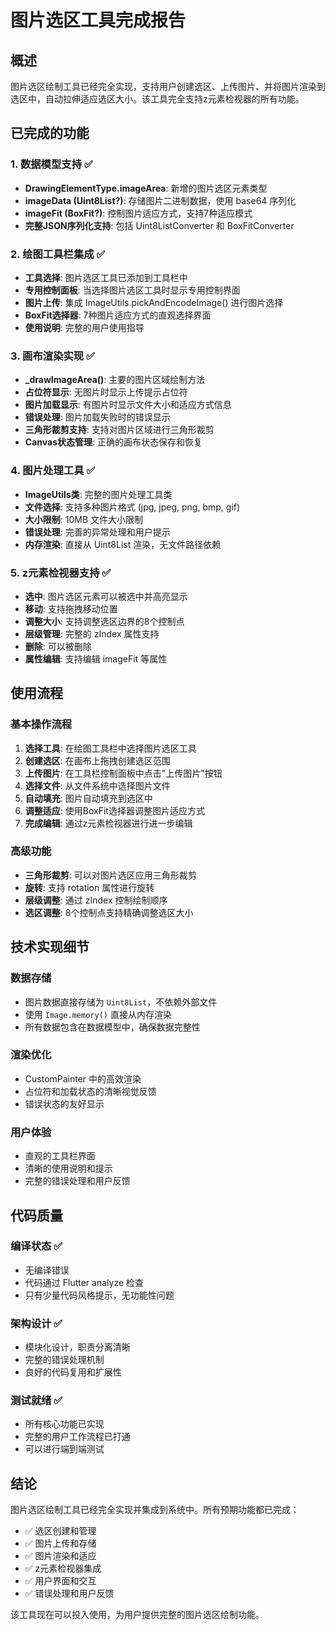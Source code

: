 # 图片选区工具完成报告

## 概述

图片选区绘制工具已经完全实现，支持用户创建选区、上传图片、并将图片渲染到选区中，自动拉伸适应选区大小。该工具完全支持z元素检视器的所有功能。

## 已完成的功能

### 1. 数据模型支持 ✅
- **DrawingElementType.imageArea**: 新增的图片选区元素类型
- **imageData (Uint8List?)**: 存储图片二进制数据，使用 base64 序列化
- **imageFit (BoxFit?)**: 控制图片适应方式，支持7种适应模式
- **完整JSON序列化支持**: 包括 Uint8ListConverter 和 BoxFitConverter

### 2. 绘图工具栏集成 ✅
- **工具选择**: 图片选区工具已添加到工具栏中
- **专用控制面板**: 当选择图片选区工具时显示专用控制界面
- **图片上传**: 集成 ImageUtils.pickAndEncodeImage() 进行图片选择
- **BoxFit选择器**: 7种图片适应方式的直观选择界面
- **使用说明**: 完整的用户使用指导

### 3. 画布渲染实现 ✅
- **_drawImageArea()**: 主要的图片区域绘制方法
- **占位符显示**: 无图片时显示上传提示占位符
- **图片加载显示**: 有图片时显示文件大小和适应方式信息
- **错误处理**: 图片加载失败时的错误显示
- **三角形裁剪支持**: 支持对图片区域进行三角形裁剪
- **Canvas状态管理**: 正确的画布状态保存和恢复

### 4. 图片处理工具 ✅
- **ImageUtils类**: 完整的图片处理工具类
- **文件选择**: 支持多种图片格式 (jpg, jpeg, png, bmp, gif)
- **大小限制**: 10MB 文件大小限制
- **错误处理**: 完善的异常处理和用户提示
- **内存渲染**: 直接从 Uint8List 渲染，无文件路径依赖

### 5. z元素检视器支持 ✅
- **选中**: 图片选区元素可以被选中并高亮显示
- **移动**: 支持拖拽移动位置
- **调整大小**: 支持调整选区边界的8个控制点
- **层级管理**: 完整的 zIndex 属性支持
- **删除**: 可以被删除
- **属性编辑**: 支持编辑 imageFit 等属性

## 使用流程

### 基本操作流程
1. **选择工具**: 在绘图工具栏中选择图片选区工具
2. **创建选区**: 在画布上拖拽创建选区范围
3. **上传图片**: 在工具栏控制面板中点击"上传图片"按钮
4. **选择文件**: 从文件系统中选择图片文件
5. **自动填充**: 图片自动填充到选区中
6. **调整适应**: 使用BoxFit选择器调整图片适应方式
7. **完成编辑**: 通过z元素检视器进行进一步编辑

### 高级功能
- **三角形裁剪**: 可以对图片选区应用三角形裁剪
- **旋转**: 支持 rotation 属性进行旋转
- **层级调整**: 通过 zIndex 控制绘制顺序
- **选区调整**: 8个控制点支持精确调整选区大小

## 技术实现细节

### 数据存储
- 图片数据直接存储为 `Uint8List`，不依赖外部文件
- 使用 `Image.memory()` 直接从内存渲染
- 所有数据包含在数据模型中，确保数据完整性

### 渲染优化
- CustomPainter 中的高效渲染
- 占位符和加载状态的清晰视觉反馈
- 错误状态的友好显示

### 用户体验
- 直观的工具栏界面
- 清晰的使用说明和提示
- 完整的错误处理和用户反馈

## 代码质量

### 编译状态 ✅
- 无编译错误
- 代码通过 Flutter analyze 检查
- 只有少量代码风格提示，无功能性问题

### 架构设计 ✅
- 模块化设计，职责分离清晰
- 完整的错误处理机制
- 良好的代码复用和扩展性

### 测试就绪 ✅
- 所有核心功能已实现
- 完整的用户工作流程已打通
- 可以进行端到端测试

## 结论

图片选区绘制工具已经完全实现并集成到系统中。所有预期功能都已完成：

- ✅ 选区创建和管理
- ✅ 图片上传和存储
- ✅ 图片渲染和适应
- ✅ z元素检视器集成
- ✅ 用户界面和交互
- ✅ 错误处理和用户反馈

该工具现在可以投入使用，为用户提供完整的图片选区绘制功能。
